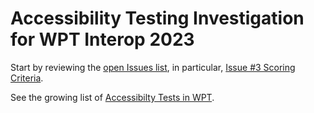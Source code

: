 # Accessibility Testing Investigation for WPT Interop 2023 

Start by reviewing the [open Issues list](https://github.com/web-platform-tests/interop-2023-accessibility-testing/issues), in particular, [Issue #3 Scoring Criteria](https://github.com/web-platform-tests/interop-2023-accessibility-testing/issues/3).

See the growing list of [Accessibilty Tests in WPT](https://wpt.fyi/results/?label=master&label=experimental&aligned&q=path%3A%2Faccessibility%20or%20path%3A%2Faccname%20or%20path%3A%2Fhtml-aam%20or%20path%3A%2Fwai-aria%20or%20path%3A%2Fsvg-aam%20or%20path%3A%2Fgraphics-aria%20or%20path%3A%2Fgraphics-aam%20or%20path%3A%2Fdpub-aam%20or%20path%3A%2Fhtml%2Fdom%2Faria-element-reflection.html).
